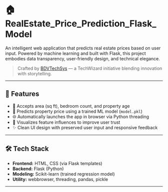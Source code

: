 # 🏠 RealEstate_Price_Prediction_Flask_Model

An intelligent web application that predicts real estate prices based on user input. Powered by machine learning and built with Flask, this project embodies data transparency, user-friendly design, and technical elegance.

> Crafted by [BDVTechSys](#) — a TechWizard initiative blending innovation with storytelling.

---

## 🚀 Features

- 🔢 Accepts area (sq ft), bedroom count, and property age
- 🤖 Predicts property price using a trained ML model (`model.pkl`)
- 🌐 Automatically launches the app in browser via Python threading
- 🧠 Visualizes feature influences to improve user trust
- ✨ Clean UI design with preserved user input and responsive feedback

---

## 🛠️ Tech Stack

- **Frontend:** HTML, CSS (via Flask templates)
- **Backend:** Flask (Python)
- **Modeling:** Scikit-learn (trained regression model)
- **Utility:** webbrowser, threading, pandas, pickle

---


